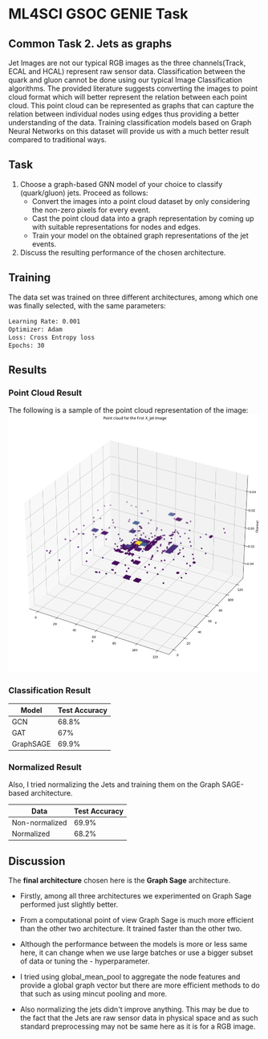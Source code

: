 # ML4SCI GSOC GENIE Task
## Common Task 2. Jets as graphs 
Jet Images are not our typical RGB images as the three channels(Track, ECAL and HCAL) represent raw sensor data. Classification between the quark and gluon cannot be done using our typical Image Classification algorithms. The provided literature suggests converting the images to point cloud format which will better represent the relation between each point cloud. This point cloud can be represented as graphs that can capture the relation between individual nodes using edges thus providing a better understanding of the data. Training classification models based on Graph Neural Networks on this dataset will provide us with a much better result compared to traditional ways.

## Task
1. Choose a graph-based GNN model of your choice to classify (quark/gluon) jets. Proceed as follows:
   - Convert the images into a point cloud dataset by only considering the non-zero pixels for every event.
   - Cast the point cloud data into a graph representation by coming up with suitable representations for nodes and edges.
   - Train your model on the obtained graph representations of the jet events.
2. Discuss the resulting performance of the chosen architecture.

## Training 
The data set was trained on three different architectures, among which one was finally selected, with the same parameters:
```
Learning Rate: 0.001
Optimizer: Adam
Loss: Cross Entropy loss
Epochs: 30
```
## Results
### Point Cloud Result
The following is a sample of the point cloud representation of the image: 
![Point Cloud Representation of Jets](images/point.png "Pint Cloud of the Jet")

### Classification Result

Model  | Test Accuracy 
------------- | ------------- 
GCN  | 68.8%
GAT | 67%
GraphSAGE | 69.9% 
### Normalized Result
Also, I tried normalizing the Jets and training them on the Graph SAGE-based architecture.

Data  | Test Accuracy 
------------- | ------------- 
Non-normalized  | 69.9%
Normalized | 68.2%


## Discussion
The **final architecture** chosen here is the **Graph Sage** architecture.

- Firstly, among all three architectures we experimented on Graph Sage performed just slightly better.

- From a computational point of view Graph Sage is much more efficient than the other two architecture. It trained faster than the other two.

- Although the performance between the models is more or less same here, it can change when we use large batches or use a bigger subset of data or tuning the - hyperparameter.

- I tried using global_mean_pool to aggregate the node features and provide a global graph vector but there are more efficient methods to do that such as using mincut pooling and more.

- Also normalizing the jets didn't improve anything. This may be due to the fact that the Jets are raw sensor data in physical space and as such standard preprocessing may not be same here as it is for a RGB image.
